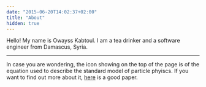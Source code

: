 ```yaml
---
date: "2015-06-20T14:02:37+02:00"
title: "About"
hidden: true
---
```


Hello! My name is Owayss Kabtoul. I am a tea drinker and a software engineer from Damascus, Syria.

***

In case you are wondering, the icon showing on the top of the page is of the equation used to describe the standard model of particle phyiscs. If you want to find out more about it, [here](http://iopscience.iop.org/article/10.1088/1361-6552/aa5b25/pdf) is a good paper.